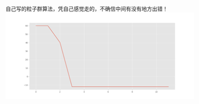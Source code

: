 自己写的粒子群算法，凭自己感觉走的，不确信中间有没有地方出错！
![image](https://github.com/Lovephysics/little-tricks/blob/master/Particle%20swarm/Figure_1.png)
